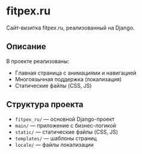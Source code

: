 # fitpex.ru

Сайт-визитка fitpex.ru, реализованный на Django.

## Описание

В проекте реализованы:
- Главная страница с анимациями и навигацией
- Многоязычная поддержка (локализация)
- Статические файлы (CSS, JS)

## Структура проекта
- `fitpex_ru/` — основной Django-проект
- `main/` — приложение с бизнес-логикой
- `static/` — статические файлы (CSS, JS)
- `templates/` — шаблоны страниц
- `locale/` — файлы локализации